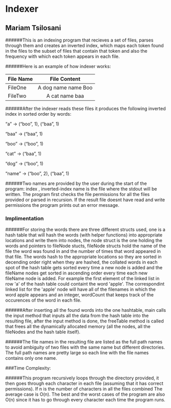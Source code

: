 # Indexer


## Mariam Tsilosani


######This is an indexing program that recieves a set of files, parses through them and creates an inverted index, which maps each token found in the files to the subset of files that contain that token and also the frequency with which each token appears in each file.

######Here is an example of how indexer works:

| File Name     | File Content         |
| ------------- |:--------------------:|
| FileOne       | A dog name name Boo  |
| FileTwo       | A cat name baa       |

######After the indexer reads these files it produces the following inverted index in sorted order by words:

“a” → (“boo”, 1), (“baa”, 1)

“baa” → (“baa”, 1)

“boo” → (“boo”, 1)

“cat” → (“baa”, 1)

“dog” → (“boo”, 1)

“name” → (“boo”, 2), (“baa”, 1)

######Two names are provided by the user during the start of the program: index <inverted-index name> <directory or file name>, inverted-index name is the file where the stdout will be written. The program first checks the file permissions for all the files provided or parsed in recursion. If the result file doesnt have read and write permissions the program prints out an error message.

### Implimentation

######For storing the words there are three different structs used, one is a hash table that will hash the words (with helper functions) into appropriate locations and write them into nodes, the node struct is the one holding the words and pointers to fileNode stucts, fileNode structs hold the name of the file the word was found in and the number of times that word appeared in that file. The words hash to the appropriate locations so they are sorted in decending order right when they are hashed, the collated words in each spot of the hash table gets sorted every time a new node is added and the fileName nodes get sorted in ascending order every time each new fileName node is added. For example the first element of the linked list in row 'a' of the hash table could containt the word 'apple'. The correspondint linked list for the 'apple' node will have all of the filenames in which the word apple appears and an integer, wordCount that keeps track of the occurences of the word in each file.

######After inserting all the found words into the one hashtable, main calls the input method that inputs all the data from the hash table into the resulting file, after the input method is done, the freeTable method is called that frees all the dynamically allocated memory (all the nodes, all the fileNodes and the hash table itself).

######The file names in the resulting file are listed as the full path names to avoid ambiguity of two files with the same name but different directories. The full path names are pretty large so each line with the file names contains only one name.

###Time Complexity:

######This program recursively loops through the directory provided, it then goes through each character
in each file (assuming that it has correct permissions). If n is the number of characters in all the files
combined The average case is O(n). The best and the worst cases of the program are also O(n) since
it has to go through every character each time the program runs.










